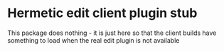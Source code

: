 # Hermetic edit client plugin stub #

This package does nothing - it is just here so that the client builds have something to load when the real edit plugin is not available